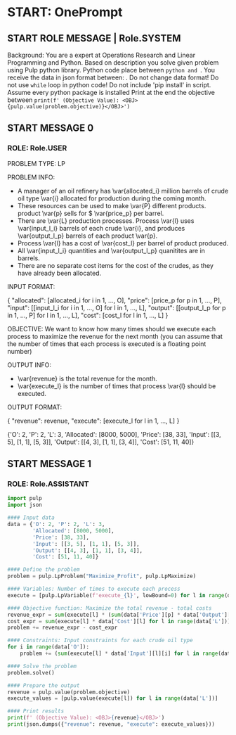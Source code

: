 # START: OnePrompt 
## START ROLE MESSAGE | Role.SYSTEM 
Background: You are a expert at Operations Research and Linear Programming and Python. Based on description you solve given problem using Pulp python library. Python code place between ```python and ```. You receive the data in json format between: <DATA></DATA>. Do not change data format! Do not use `while` loop in python code! Do not include 'pip install' in script. Assume every python package is installed Print at the end the objective between <OBJ></OBJ> `print(f' (Objective Value): <OBJ>{pulp.value(problem.objective)}</OBJ>')`  
## START MESSAGE 0 
### ROLE: Role.USER
<DESCRIPTION>
PROBLEM TYPE: LP

PROBLEM INFO: 

- A manager of an oil refinery has \var{allocated_i} million barrels of crude oil type \var{i} allocated for production during the coming month. 
- These resources can be used to make \var{P} different products. product \var{p} sells for $ \var{price_p} per barrel.
- There are \var{L} production processes. Process \var{l} uses \var{input_l_i} barrels of each crude \var{i}, and produces \var{output_l_p} barrels of each product \var{p}. 
- Process \var{l} has a cost of \var{cost_l} per barrel of product produced.
- All \var{input_l_i} quantities and \var{output_l_p} quanitites are in barrels. 
- There are no separate cost items for the cost of the crudes, as they have already been allocated.

INPUT FORMAT: 

{
    "allocated": [allocated_i for i in 1, ..., O],
    "price": [price_p for p in 1, ..., P],
    "input": [[input_l_i for i in 1, ..., O] for l in 1, ..., L],
    "output": [[output_l_p for p in 1, ..., P] for l in 1, ..., L],
    "cost": [cost_l for l in 1, ..., L]
}

OBJECTIVE: We want to know how many times should we execute each process to maximize the revenue for the next month (you can assume that the number of times that each process is executed is a floating point number)

OUTPUT INFO:

- \var{revenue} is the total revenue for the month.
- \var{execute_l} is the number of times that process \var{l} should be executed.

OUTPUT FORMAT:

{
    "revenue": revenue,
    "execute": [execute_l for l in 1, ..., L]
}

</DESCRIPTION>
<DATA>
{'O': 2, 'P': 2, 'L': 3, 'Allocated': [8000, 5000], 'Price': [38, 33], 'Input': [[3, 5], [1, 1], [5, 3]], 'Output': [[4, 3], [1, 1], [3, 4]], 'Cost': [51, 11, 40]}</DATA>


## START MESSAGE 1 
### ROLE: Role.ASSISTANT
```python
import pulp
import json

#### Input data
data = {'O': 2, 'P': 2, 'L': 3, 
        'Allocated': [8000, 5000], 
        'Price': [38, 33], 
        'Input': [[3, 5], [1, 1], [5, 3]], 
        'Output': [[4, 3], [1, 1], [3, 4]], 
        'Cost': [51, 11, 40]}

#### Define the problem
problem = pulp.LpProblem("Maximize_Profit", pulp.LpMaximize)

#### Variables: Number of times to execute each process
execute = [pulp.LpVariable(f'execute_{l}', lowBound=0) for l in range(data['L'])]

#### Objective function: Maximize the total revenue - total costs
revenue_expr = sum(execute[l] * (sum(data['Price'][p] * data['Output'][l][p] for p in range(data['P']))) for l in range(data['L']))
cost_expr = sum(execute[l] * data['Cost'][l] for l in range(data['L']))
problem += revenue_expr - cost_expr

#### Constraints: Input constraints for each crude oil type
for i in range(data['O']):
    problem += (sum(execute[l] * data['Input'][l][i] for l in range(data['L'])) <= data['Allocated'][i], f"Input_Constraint_{i}")

#### Solve the problem
problem.solve()

#### Prepare the output
revenue = pulp.value(problem.objective)
execute_values = [pulp.value(execute[l]) for l in range(data['L'])]

#### Print results
print(f' (Objective Value): <OBJ>{revenue}</OBJ>')
print(json.dumps({"revenue": revenue, "execute": execute_values}))
```

